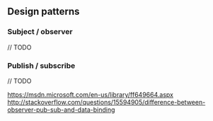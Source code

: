 ## Design patterns

### Subject / observer

// TODO

### Publish / subscribe

// TODO

https://msdn.microsoft.com/en-us/library/ff649664.aspx
http://stackoverflow.com/questions/15594905/difference-between-observer-pub-sub-and-data-binding


